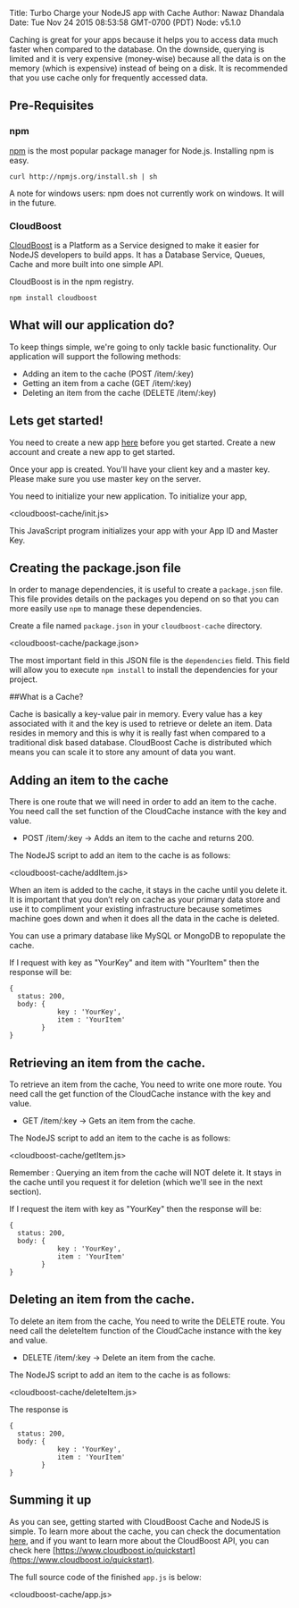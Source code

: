 Title: Turbo Charge your NodeJS app with Cache
Author: Nawaz Dhandala
Date: Tue Nov 24 2015 08:53:58 GMT-0700 (PDT)
Node: v5.1.0


Caching is great for your apps because it helps you to access data much faster when compared to the database. On the downside, querying is limited and it is very expensive (money-wise) because all the data is on the memory (which is expensive) instead of being on a disk. It is recommended that you use cache only for frequently accessed data.

## Pre-Requisites

### npm ###

[npm](http://github.com/isaacs/npm) is the most popular package manager for Node.js.
Installing npm is easy.

    curl http://npmjs.org/install.sh | sh

A note for windows users: npm does not currently work on windows. It will in the future.

### CloudBoost ###

[CloudBoost](http://www.cloudboost.io) is a Platform as a Service designed to make it easier for NodeJS developers to build apps. It has a Database Service, Queues, Cache and more built into one simple API. 

CloudBoost is in the npm registry.

    npm install cloudboost


## What will our application do?

To keep things simple, we're going to only tackle basic functionality. Our
application will support the following methods:

* Adding an item to the cache (POST /item/:key)
* Getting an item from a cache (GET /item/:key)
* Deleting an item from the cache (DELETE /item/:key)

## Lets get started!

You need to create a new app [here](https://www.cloudboost.io) before you get started. Create a new account and create a new app to get started. 

Once your app is created. You'll have your client key and a master key. Please make sure you use master key on the server. 

You need to initialize your new application. To initialize your app, 

<cloudboost-cache/init.js>

This JavaScript program initializes your app with your App ID and Master Key. 


## Creating the package.json file

In order to manage dependencies, it is useful to create a `package.json` file. This file
provides details on the packages you depend on so that you can more easily use `npm` to manage
these dependencies.

Create a file named `package.json` in your `cloudboost-cache` directory.

<cloudboost-cache/package.json>

The most important field in this JSON file is the `dependencies` field. This field will allow
you to execute `npm install` to install the dependencies for your project.

##What is a Cache?

Cache is basically a key-value pair in memory. Every value has a key associated with it and the key is used to retrieve or delete an item. Data resides in memory and this is why it is really fast when compared to a traditional disk based database. CloudBoost Cache is distributed which means you can scale it to store any amount of data you want.

## Adding an item to the cache

There is one route that we will need in order to add an item to the cache. You need call the set function of the CloudCache instance with the key and value.

* POST /item/:key -> Adds an item to the cache and returns 200.

The NodeJS script to add an item to the cache is as follows:

<cloudboost-cache/addItem.js>

When an item is added to the cache, it stays in the cache until you delete it. It is important that you don’t rely on cache as your primary data store and use it to compliment your existing infrastructure because sometimes machine goes down and when it does all the data in the cache is deleted. 

You can use a primary database like MySQL or MongoDB to repopulate the cache. 

If I request with key as "YourKey" and item with "YourItem" then the response will be:

    {
      status: 200,
      body: {
                key : 'YourKey', 
                item : 'YourItem'
            }
    }


## Retrieving an item from the cache. 

To retrieve an item from the cache, You need to write one more route. You need call the get function of the CloudCache instance with the key and value.

* GET /item/:key -> Gets an item from the cache.

The NodeJS script to add an item to the cache is as follows:

<cloudboost-cache/getItem.js>

Remember : Querying an item from the cache will NOT delete it. It stays in the cache until you request it for deletion (which we'll see in the next section). 

If I request the item with key as "YourKey" then the response will be:

    {
      status: 200,
      body: {
                key : 'YourKey', 
                item : 'YourItem'
            }
    }


## Deleting an item from the cache. 

To delete an item from the cache, You need to write the DELETE route. You need call the deleteItem function of the CloudCache instance with the key and value.

* DELETE /item/:key -> Delete an item from the cache.

The NodeJS script to add an item to the cache is as follows:

<cloudboost-cache/deleteItem.js>

The response is

    {
      status: 200,
      body: {
                key : 'YourKey', 
                item : 'YourItem'
            }
    }


## Summing it up

As you can see, getting started with CloudBoost Cache and NodeJS is simple. To learn more about the cache, you can check the documentation [here](https://tutorials.cloudboost.io/?lang=en&category=cache&subcategory=basiccache), and if you want to learn more about the CloudBoost API, you can check here [https://www.cloudboost.io/quickstart](https://www.cloudboost.io/quickstart).

The full source code of the finished `app.js` is below:

<cloudboost-cache/app.js>
